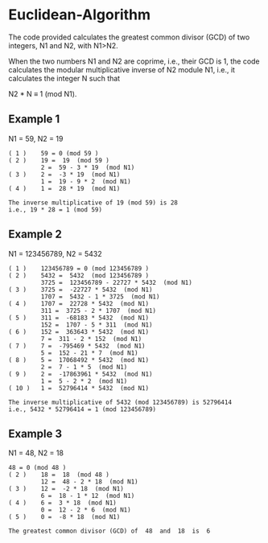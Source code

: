 # Euclidean-Algorithm
The code provided calculates the greatest common divisor (GCD) of two integers, N1 and N2, with N1>N2. 

When the two numbers N1 and N2 are coprime, i.e., their GCD is 1, the code calculates the modular multiplicative inverse of N2 module N1, i.e., it calculates the integer N such that 

N2 * N $\equiv$ 1 (mod N1). 


## Example 1
 N1 = 59, N2 = 19
```
( 1 )	 59 = 0 (mod 59 )
( 2 )	 19 =  19  (mod 59 )
		 2 =  59 - 3 * 19  (mod N1)
( 3 )	 2 =  -3 * 19  (mod N1)
		 1 =  19 - 9 * 2  (mod N1)
( 4 )	 1 =  28 * 19  (mod N1)

The inverse multiplicative of 19 (mod 59) is 28
i.e., 19 * 28 = 1 (mod 59)
```
## Example 2
 N1 = 123456789, N2 = 5432
```
( 1 )	 123456789 = 0 (mod 123456789 )
( 2 )	 5432 =  5432  (mod 123456789 )
		 3725 =  123456789 - 22727 * 5432  (mod N1)
( 3 )	 3725 =  -22727 * 5432  (mod N1)
		 1707 =  5432 - 1 * 3725  (mod N1)
( 4 )	 1707 =  22728 * 5432  (mod N1)
		 311 =  3725 - 2 * 1707  (mod N1)
( 5 )	 311 =  -68183 * 5432  (mod N1)
		 152 =  1707 - 5 * 311  (mod N1)
( 6 )	 152 =  363643 * 5432  (mod N1)
		 7 =  311 - 2 * 152  (mod N1)
( 7 )	 7 =  -795469 * 5432  (mod N1)
		 5 =  152 - 21 * 7  (mod N1)
( 8 )	 5 =  17068492 * 5432  (mod N1)
		 2 =  7 - 1 * 5  (mod N1)
( 9 )	 2 =  -17863961 * 5432  (mod N1)
		 1 =  5 - 2 * 2  (mod N1)
( 10 )	 1 =  52796414 * 5432  (mod N1)

The inverse multiplicative of 5432 (mod 123456789) is 52796414
i.e., 5432 * 52796414 = 1 (mod 123456789)
```
## Example 3
N1 = 48, N2 = 18
```
48 = 0 (mod 48 )
( 2 )	 18 =  18  (mod 48 )
		 12 =  48 - 2 * 18  (mod N1)
( 3 )	 12 =  -2 * 18  (mod N1)
		 6 =  18 - 1 * 12  (mod N1)
( 4 )	 6 =  3 * 18  (mod N1)
		 0 =  12 - 2 * 6  (mod N1)
( 5 )	 0 =  -8 * 18  (mod N1)

The greatest common divisor (GCD) of  48  and  18  is  6
```
